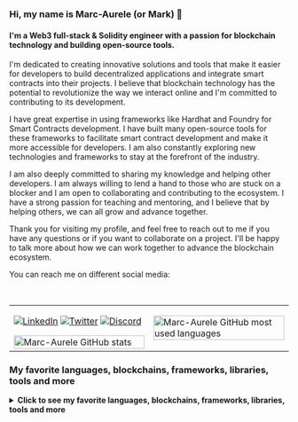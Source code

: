 ### Hi, my name is Marc-Aurele (or Mark) 👋

#### I'm a Web3 full-stack & Solidity engineer with a passion for blockchain technology and building open-source tools.

I'm dedicated to creating innovative solutions and tools that make it easier for developers to build decentralized applications and integrate smart contracts into their projects. I believe that blockchain technology has the potential to revolutionize the way we interact online and I'm committed to contributing to its development.

I have great expertise in using frameworks like Hardhat and Foundry for Smart Contracts development. I have built many open-source tools for these frameworks to facilitate smart contract development and make it more accessible for developers. I am also constantly exploring new technologies and frameworks to stay at the forefront of the industry.

I am also deeply committed to sharing my knowledge and helping other developers. I am always willing to lend a hand to those who are stuck on a blocker and I am open to collaborating and contributing to the ecosystem. I have a strong passion for teaching and mentoring, and I believe that by helping others, we can all grow and advance together.

Thank you for visiting my profile, and feel free to reach out to me if you have any questions or if you want to collaborate on a project. I'll be happy to talk more about how we can work together to advance the blockchain ecosystem.

You can reach me on different social media:

<br />
<table width="100%" border="0">
    <tr>
        <td width="50%" valign="top" border="0">

[![LinkedIn](https://img.shields.io/badge/linkedin-%230077B5.svg?style=for-the-badge&logo=linkedin&logoColor=white)](https://www.linkedin.com/in/marc-aurele-besner/)
[![Twitter](https://img.shields.io/badge/Twitter-%231DA1F2.svg?style=for-the-badge&logo=Twitter&logoColor=white)](https://www.twitter.com/marcaureleb)
[![Discord](https://img.shields.io/badge/Discord-5865F2?style=for-the-badge&logo=discord&logoColor=white)](https://discordapp.com/users/marcus#5693)
<picture>

<source 
                    srcset="https://github-readme-stats.vercel.app/api?username=marc-aurele-besner&count_private=true&show_icons=true&theme=tokyonight&bg_color=00000000"
                    media="(prefers-color-scheme: dark)"
                />
<source
                    srcset="https://github-readme-stats.vercel.app/api?username=marc-aurele-besner&count_private=true&show_icons=true&bg_color=00000000"
                    media="(prefers-color-scheme: light), (prefers-color-scheme: no-preference)"
                />
<img
                    alt="Marc-Aurele GitHub stats"
                    src="https://github-readme-stats.vercel.app/api?username=marc-aurele-besner&count_private=true&show_icons=true&bg_color=00000000"
                    align="left"
                    width="100%"
                />
</picture>
</td>
<td width="50%" vertical-align="top" border="0">
<picture>
<source
                    srcset="https://github-readme-stats.vercel.app/api/top-langs/?username=marc-aurele-besner&theme=tokyonight&layout=compact&langs_count=8&bg_color=00000000"
                    media="(prefers-color-scheme: dark)"
                />
<source
                    srcset="https://github-readme-stats.vercel.app/api/top-langs/?username=marc-aurele-besner&layout=compact&langs_count=8&bg_color=00000000"
                    media="(prefers-color-scheme: light), (prefers-color-scheme: no-preference)"
                />
<img 
                    alt="Marc-Aurele GitHub most used languages"
                    src="https://github-readme-stats.vercel.app/api/top-langs/?username=marc-aurele-besner&theme=tokyonight&layout=compact&langs_count=8&bg_color=00000000"
                    align="right"
                    width="100%"
                />
</picture>
</td>
</tr>

</table>

<h3>My favorite languages, blockchains, frameworks, libraries, tools and more</h3>
<details>
<summary><b>Click to see my favorite languages, blockchains, frameworks, libraries, tools and more</b></summary>

### My favorite languages

![Solidity](https://img.shields.io/badge/Solidity-%23363636.svg?style=for-the-badge&logo=solidity&logoColor=white)
![TypeScript](https://img.shields.io/badge/typescript-%23007ACC.svg?style=for-the-badge&logo=typescript&logoColor=white)
![JavaScript](https://img.shields.io/badge/javascript-%23323330.svg?style=for-the-badge&logo=javascript&logoColor=%23F7DF1E)
![PHP](https://img.shields.io/badge/php-%23777BB4.svg?style=for-the-badge&logo=php&logoColor=white)
![HTML5](https://img.shields.io/badge/html5-%23E34F26.svg?style=for-the-badge&logo=html5&logoColor=white)
![CSS3](https://img.shields.io/badge/css3-%231572B6.svg?style=for-the-badge&logo=css3&logoColor=white)
![GraphQL](https://img.shields.io/badge/-GraphQL-E10098?style=for-the-badge&logo=graphql&logoColor=white)

### My favorite blockchains

![Ethereum](https://img.shields.io/badge/Ethereum-3C3C3D?style=for-the-badge&logo=Ethereum&logoColor=white)
![Bitcoin](https://img.shields.io/badge/Bitcoin-000000?style=for-the-badge&logo=bitcoin&logoColor=white)
![Polygon](https://tinyurl.com/ys9yfcpw)
![BNB Chain](https://tinyurl.com/mp2wu3xx)

### My favorite frameworks, libraries and tools

![NodeJS](https://img.shields.io/badge/node.js-6DA55F?style=for-the-badge&logo=node.js&logoColor=white)
![NextJS](https://img.shields.io/badge/next.js-000000?style=for-the-badge&logo=nextdotjs&logoColor=white)
![React](https://img.shields.io/badge/react-%2320232a.svg?style=for-the-badge&logo=react&logoColor=%2361DAFB)
![Threejs](https://img.shields.io/badge/threejs-black?style=for-the-badge&logo=three.js&logoColor=white)
![Express.js](https://img.shields.io/badge/express.js-%23404d59.svg?style=for-the-badge&logo=express&logoColor=%2361DAFB)
![OpenZeppelin](https://img.shields.io/badge/OpenZeppelin-4E5EE4?logo=OpenZeppelin&logoColor=fff&style=for-the-badge)
![MySQL](https://img.shields.io/badge/mysql-%2300f.svg?style=for-the-badge&logo=mysql&logoColor=white)
![Git](https://img.shields.io/badge/git-%23F05033.svg?style=for-the-badge&logo=git&logoColor=white)
![Docker](https://img.shields.io/badge/docker-%230db7ed.svg?style=for-the-badge&logo=docker&logoColor=white)
![Postman](https://img.shields.io/badge/Postman-FF6C37?style=for-the-badge&logo=Postman&logoColor=white)
![ESLint](https://img.shields.io/badge/ESLint-4B3263?style=for-the-badge&logo=eslint&logoColor=white)
![Prettier](https://img.shields.io/badge/prettier-1A2C34?style=for-the-badge&logo=prettier&logoColor=F7BA3E)
![ExpressJS](https://img.shields.io/badge/Express.js-000000?style=for-the-badge&logo=express&logoColor=white)
![Telegram API](https://img.shields.io/badge/Telegram--API-2CA5E0?style=for-the-badge&logo=telegram&logoColor=white)
![Discord Bot](https://img.shields.io/badge/Discord--Bot-5865F2?style=for-the-badge&logo=discord&logoColor=white)
![Slack API](https://img.shields.io/badge/Slack--API-4A154B?style=for-the-badge&logo=slack&logoColor=white)
![MongoDB](https://img.shields.io/badge/MongoDB-4EA94B?style=for-the-badge&logo=mongodb&logoColor=white)
![Hugo](https://img.shields.io/badge/Hugo-FF4088?style=for-the-badge&logo=hugo&logoColor=white)
![Vite](https://img.shields.io/badge/Vite-B73BFE?style=for-the-badge&logo=vite&logoColor=FFD62E)
![Yarn](https://img.shields.io/badge/Yarn-2C8EBB?style=for-the-badge&logo=yarn&logoColor=white)
![Web3JS](https://img.shields.io/badge/web3.js-F16822?style=for-the-badge&logo=web3.js&logoColor=white)

### My favorite UI/UX tools

![Storybook](https://img.shields.io/badge/-Storybook-FF4785?style=for-the-badge&logo=storybook&logoColor=white)
![Chakra UI](https://img.shields.io/badge/Chakra--UI-319795?style=for-the-badge&logo=chakra-ui&logoColor=white)
![Material UI](https://img.shields.io/badge/Material%20UI-007FFF?style=for-the-badge&logo=mui&logoColor=white)
![Figma](https://img.shields.io/badge/Figma-F24E1E?style=for-the-badge&logo=figma&logoColor=white)
![Gimp](https://img.shields.io/badge/gimp-5C5543?style=for-the-badge&logo=gimp&logoColor=white)
![Blender](https://img.shields.io/badge/blender-%23F5792A.svg?style=for-the-badge&logo=blender&logoColor=white)

### My favorite testing tools

![Hardhat](https://tinyurl.com/yjs68jbs)
![Foundry](https://tinyurl.com/2s397eh4)
![Mocha](https://img.shields.io/badge/-mocha-%238D6748?style=for-the-badge&logo=mocha&logoColor=white)
![Chai](https://img.shields.io/badge/chai-A30701?style=for-the-badge&logo=chai&logoColor=white)
![Cypress](https://img.shields.io/badge/Cypress-17202C?style=for-the-badge&logo=cypress&logoColor=white)
![Jest](https://img.shields.io/badge/Jest-C21325?style=for-the-badge&logo=jest&logoColor=white)

### My favorite cloud platforms&tools

![Netlify](https://img.shields.io/badge/netlify-%23000000.svg?style=for-the-badge&logo=netlify&logoColor=#00C7B7)
![Vercel](https://img.shields.io/badge/vercel-%23000000.svg?style=for-the-badge&logo=vercel&logoColor=white)
![Heroku](https://img.shields.io/badge/Heroku-430098?style=for-the-badge&logo=heroku&logoColor=white)
![Azure](https://img.shields.io/badge/azure-%230072C6.svg?style=for-the-badge&logo=microsoftazure&logoColor=white)
![GitHub Action](https://img.shields.io/badge/GitHub_Actions-2088FF?style=for-the-badge&logo=github-actions&logoColor=white)
![Google Cloud](https://img.shields.io/badge/Google_Cloud-4285F4?style=for-the-badge&logo=google-cloud&logoColor=white)
![Azure Functions](https://img.shields.io/badge/Azure_Functions-0062AD?style=for-the-badge&logo=azure-functions&logoColor=white)

</details>

<!--
**marc-aurele-besner/marc-aurele-besner** is a ✨ _special_ ✨ repository because its `README.md` (this file) appears on your GitHub profile.

Here are some ideas to get you started:

- 🔭 I’m currently working on ...
- 🌱 I’m currently learning ...
- 👯 I’m looking to collaborate on ...
- 🤔 I’m looking for help with ...
- 💬 Ask me about ...
- 📫 How to reach me: ...
- 😄 Pronouns: ...
- ⚡ Fun fact: ...
-->
